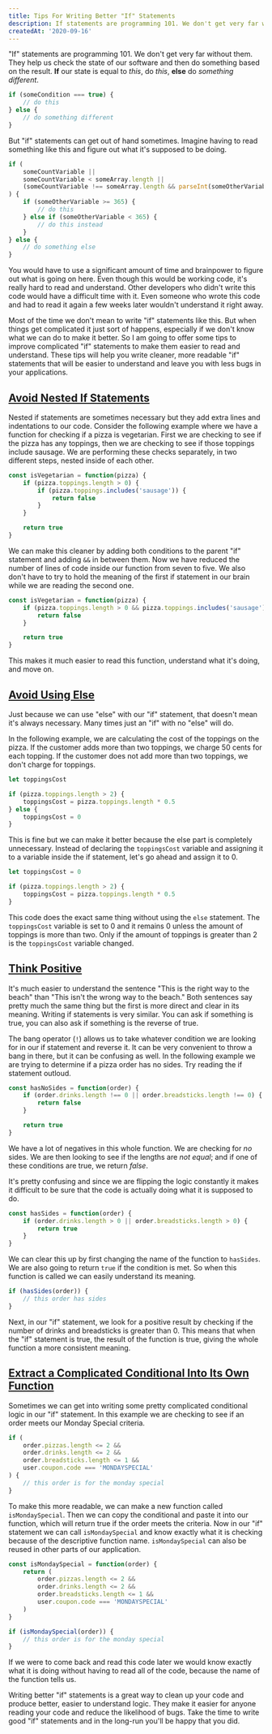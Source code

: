 ```yaml
---
title: Tips For Writing Better "If" Statements
description: If statements are programming 101. We don't get very far without them. They help us check the state of our software and then do something based on the result. I am going to offer some tips to improve complicated "if" statements to make them easier to read. These tips will help you write cleaner, more readable "if" statements that will be easier to understand and leave you with less bugs in your applications.
createdAt: '2020-09-16'
---
```


"If" statements are programming 101. We don't get very far without them. They help us check the state of our software and then do something based on the result. **If** our state is equal to _this_, do _this_, **else** do _something different_.

```javascript
if (someCondition === true) {
    // do this
} else {
    // do something different
}
```

But "if" statements can get out of hand sometimes. Imagine having to read something like this and figure out what it's supposed to be doing.

```javascript
if (
    someCountVariable ||
    someCountVariable < someArray.length ||
    (someCountVariable !== someArray.length && parseInt(someOtherVariable > 0))
) {
    if (someOtherVariable >= 365) {
        // do this
    } else if (someOtherVariable < 365) {
        // do this instead
    }
} else {
    // do something else
}
```

You would have to use a significant amount of time and brainpower to figure out what is going on here. Even though this would be working code, it's really hard to read and understand. Other developers who didn't write this code would have a difficult time with it. Even someone who wrote this code and had to read it again a few weeks later wouldn't understand it right away.

Most of the time we don't mean to write "if" statements like this. But when things get complicated it just sort of happens, especially if we don't know what we can do to make it better. So I am going to offer some tips to improve complicated "if" statements to make them easier to read and understand. These tips will help you write cleaner, more readable "if" statements that will be easier to understand and leave you with less bugs in your applications.

## <a href="#avoid-nested-if-statements" id="avoid-nested-if-statements">Avoid Nested If Statements</a>

Nested if statements are sometimes necessary but they add extra lines and indentations to our code. Consider the following example where we have a function for checking if a pizza is vegetarian. First we are checking to see if the pizza has any toppings, then we are checking to see if those toppings include sausage. We are performing these checks separately, in two different steps, nested inside of each other.

```javascript
const isVegetarian = function(pizza) {
    if (pizza.toppings.length > 0) {
        if (pizza.toppings.includes('sausage')) {
            return false
        }
    }

    return true
}
```

We can make this cleaner by adding both conditions to the parent "if" statement and adding `&&` in between them. Now we have reduced the number of lines of code inside our function from seven to five. We also don't have to try to hold the meaning of the first if statement in our brain while we are reading the second one.

```javascript
const isVegetarian = function(pizza) {
    if (pizza.toppings.length > 0 && pizza.toppings.includes('sausage')) {
        return false
    }

    return true
}
```

This makes it much easier to read this function, understand what it's doing, and move on.

## <a href="#avoid-using-else" id="avoid-using-else">Avoid Using Else</a>

Just because we can use "else" with our "if" statement, that doesn't mean it's always necessary. Many times just an "if" with no "else" will do.

In the following example, we are calculating the cost of the toppings on the pizza. If the customer adds more than two toppings, we charge 50 cents for each topping. If the customer does not add more than two toppings, we don't charge for toppings.

```javascript
let toppingsCost

if (pizza.toppings.length > 2) {
    toppingsCost = pizza.toppings.length * 0.5
} else {
    toppingsCost = 0
}
```

This is fine but we can make it better because the else part is completely unnecessary. Instead of declaring the `toppingsCost` variable and assigning it to a variable inside the if statement, let's go ahead and assign it to 0.

```javascript
let toppingsCost = 0

if (pizza.toppings.length > 2) {
    toppingsCost = pizza.toppings.length * 0.5
}
```

This code does the exact same thing without using the `else` statement. The `toppingsCost` variable is set to 0 and it remains 0 unless the amount of toppings is more than two. Only if the amount of toppings is greater than 2 is the `toppingsCost` variable changed.

## <a href="#think-positive" id="think-positive">Think Positive</a>

It's much easier to understand the sentence "This is the right way to the beach" than "This isn't the wrong way to the beach." Both sentences say pretty much the same thing but the first is more direct and clear in its meaning. Writing if statements is very similar. You can ask if something is true, you can also ask if something is the reverse of true.

The bang operator (`!`) allows us to take whatever condition we are looking for in our if statement and reverse it. It can be very convenient to throw a bang in there, but it can be confusing as well. In the following example we are trying to determine if a pizza order has no sides. Try reading the if statement outloud.

```javascript
const hasNoSides = function(order) {
    if (order.drinks.length !== 0 || order.breadsticks.length !== 0) {
        return false
    }

    return true
}
```

We have a lot of negatives in this whole function. We are checking for _no_ sides. We are then looking to see if the lengths are _not equal_; and if one of these conditions are true, we return _false_.

It's pretty confusing and since we are flipping the logic constantly it makes it difficult to be sure that the code is actually doing what it is supposed to do.

```javascript
const hasSides = function(order) {
    if (order.drinks.length > 0 || order.breadsticks.length > 0) {
        return true
    }
}
```

We can clear this up by first changing the name of the function to `hasSides`. We are also going to return `true` if the condition is met. So when this function is called we can easily understand its meaning.

```javascript
if (hasSides(order)) {
    // this order has sides
}
```

Next, in our "if" statement, we look for a positive result by checking if the number of drinks and breadsticks is greater than 0. This means that when the "if" statement is true, the result of the function is true, giving the whole function a more consistent meaning.

## <a href="#extract-a-complicated-conditional-into-its-own-function" id="extract-a-complicated-conditional-into-its-own-function">Extract a Complicated Conditional Into Its Own Function</a>

Sometimes we can get into writing some pretty complicated conditional logic in our "if" statement. In this example we are checking to see if an order meets our Monday Special criteria.

```javascript
if (
    order.pizzas.length <= 2 &&
    order.drinks.length <= 2 &&
    order.breadsticks.length <= 1 &&
    user.coupon.code === 'MONDAYSPECIAL'
) {
    // this order is for the monday special
}
```

To make this more readable, we can make a new function called `isMondaySpecial`. Then we can copy the conditional and paste it into our function, which will return true if the order meets the criteria. Now in our "if" statement we can call `isMondaySpecial` and know exactly what it is checking because of the descriptive function name. `isMondaySpecial` can also be reused in other parts of our application.

```javascript
const isMondaySpecial = function(order) {
    return (
        order.pizzas.length <= 2 &&
        order.drinks.length <= 2 &&
        order.breadsticks.length <= 1 &&
        user.coupon.code === 'MONDAYSPECIAL'
    )
}

if (isMondaySpecial(order)) {
    // this order is for the monday special
}
```

If we were to come back and read this code later we would know exactly what it is doing without having to read all of the code, because the name of the function tells us.

Writing better "if" statements is a great way to clean up your code and produce better, easier to understand logic. They make it easier for anyone reading your code and reduce the likelihood of bugs. Take the time to write good "if" statements and in the long-run you'll be happy that you did.
